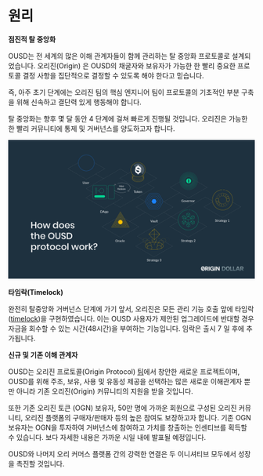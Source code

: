 # 원리

**점진적 탈 중앙화**

OUSD는 전 세계의 많은 이해 관계자들이 함께 관리하는 탈 중앙화 프로토콜로 설계되었습니다. 오리진\(Origin\) 은 OUSD의 채굴자와 보유자가 가능한 한 빨리 중요한 프로토콜 결정 사항을 집단적으로 결정할 수 있도록 해야 한다고 믿습니다.

즉, 아주 초기 단계에는 오리진 팀의 핵심 엔지니어 팀이 프로토콜의 기초적인 부분 구축을 위해 신속하고 결단력 있게 행동해야 합니다.

탈 중앙화는 향후 몇 달 동안 4 단계에 걸쳐 빠르게 진행될 것입니다. 오리진은 가능한 한 빨리 커뮤니티에 통제 및 거버넌스를 양도하고자 합니다.

![](../.gitbook/assets/ousd_docs_graphics_3.png)

**타임락\(Timelock\)**

완전히 탈중앙화 거버넌스 단계에 가기 앞서, 오리진은 모든 관리 기능 호출 앞에 타임락\([timelock](../undefined-1/api/timelock.md)\)을 구현하였습니다. 이는 OUSD 사용자가 제안된 업그레이드에 반대할 경우 자금을 회수할 수 있는 시간\(48시간\)을 부여하는 기능입니다. 임락은 출시 7 일 후에 추가됩니다.

**신규 및 기존 이해 관계자**

OUSD는 오리진 프로토콜\(Origin Protocol\) [팀](https://github.com/oplabs/origin-dollar-docs/tree/44cc8d4bfe33702c8d0587c24c1d1961ccd0af0d/governance/www.originprotocol.com/team/README.md)에서 창안한 새로운 프로젝트이며, OUSD를 위해 주조, 보유, 사용 및 유동성 제공을 선택하는 많은 새로운 이해관계자 뿐만 아니라 기존 오리진\(Origin\) 커뮤니티의 지원을 받을 것입니다.

또한 기존 오리진 토큰 \(OGN\) 보유자, 50만 명에 가까운 회원으로 구성된 오리진 커뮤니티, 오리진 플랫폼의 구매자/판매자 등의 높은 참여도 보장하고자 합니다. 기존 OGN 보유자는 OGN을 투자하여 거버넌스에 참여하고 가치를 창출하는 인센티브를 획득할 수 있습니다. 보다 자세한 내용은 가까운 시일 내에 발표될 예정입니다.

OUSD와 나머지 오리 커머스 플랫폼 간의 강력한 연결은 두 이니셔티브 모두에서 성장을 촉진할 것입니다.

